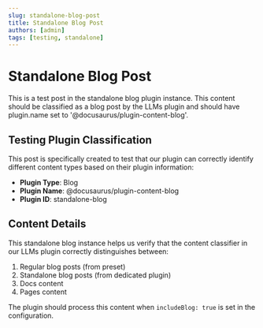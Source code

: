 ```yaml
---
slug: standalone-blog-post
title: Standalone Blog Post
authors: [admin]
tags: [testing, standalone]
---
```


# Standalone Blog Post

This is a test post in the standalone blog plugin instance. This content should be classified as a blog post by the LLMs plugin and should have plugin.name set to '@docusaurus/plugin-content-blog'.

<!--truncate-->

## Testing Plugin Classification

This post is specifically created to test that our plugin can correctly identify different content types based on their plugin information:

- **Plugin Type**: Blog
- **Plugin Name**: @docusaurus/plugin-content-blog
- **Plugin ID**: standalone-blog

## Content Details

This standalone blog instance helps us verify that the content classifier in our LLMs plugin correctly distinguishes between:

1. Regular blog posts (from preset)
2. Standalone blog posts (from dedicated plugin)
3. Docs content
4. Pages content

The plugin should process this content when `includeBlog: true` is set in the configuration.